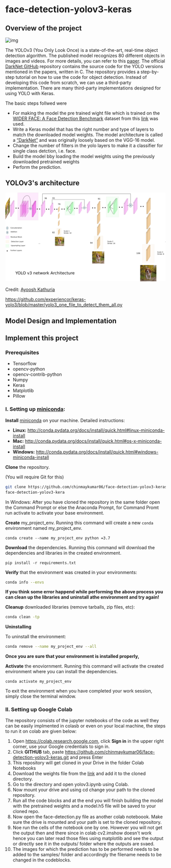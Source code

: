 # face-detection-yolov3-keras

## Overview of the project

![img](https://github.com/chinmaykumar06/face-detection-yolov3-keras/blob/main/outputs/test_yolov3.jpg)

The YOLOv3 (You Only Look Once) is a state-of-the-art, real-time object detection algorithm. The published model recognizes 80 different objects in images and videos. For more details, you can refer to this [paper](https://pjreddie.com/media/files/papers/YOLOv3.pdf).
The official [DarkNet GitHub](https://github.com/pjreddie/darknet) repository contains the source code for the YOLO versions mentioned in the papers, written in C. The repository provides a step-by-step tutorial on how to use the code for object detection.
Instead of developing this code from scratch, we can use a third-party implementation. There are many third-party implementations designed for using YOLO with Keras.

The basic steps follwed were
* For making the model the pre trained wight file which is trained on the [WIDER FACE: A Face Detection Benchmark](http://mmlab.ie.cuhk.edu.hk/projects/WIDERFace/index.html) dataset from this [link](https://drive.google.com/file/d/1xYasjU52whXMLT5MtF7RCPQkV66993oR/view?usp=sharing) was used.
* Write a Keras model that has the right number and type of layers to match the downloaded model weights. The model architecture is called a [“DarkNet”](https://github.com/pjreddie/darknet/blob/master/cfg/yolov3.cfg) and was originally loosely based on the VGG-16 model.
* Change the number of filters in the yolo layers to make it a classifier for single class detction, i.e. face.
* Build the model bby loading the model weights using the previously downloaded pretrained weights
* Perform the prediction.

## YOLOv3's architecture

![img](yolo-architecture.png)

Credit: [Ayoosh Kathuria](https://towardsdatascience.com/yolo-v3-object-detection-53fb7d3bfe6b)

https://github.com/experiencor/keras-yolo3/blob/master/yolo3_one_file_to_detect_them_all.py


## Model Design and Implementation



## Implement this project

### Prerequisites

* Tensorflow
* opencv-python
* opencv-contrib-python
* Numpy
* Keras
* Matplotlib
* Pillow

### I. Setting up [miniconda](https://conda.io/en/latest/):

**Install** [miniconda](http://conda.pydata.org/miniconda.html) on your machine. Detailed instructions:

- **Linux:** http://conda.pydata.org/docs/install/quick.html#linux-miniconda-install
- **Mac:** http://conda.pydata.org/docs/install/quick.html#os-x-miniconda-install
- **Windows:** http://conda.pydata.org/docs/install/quick.html#windows-miniconda-install

**Clone** the repository. 

(You will require Git for this)

```sh
git clone https://github.com/chinmaykumar06/face-detection-yolov3-keras.git
face-detection-yolov3-kera
```

In Windows: After you have cloned the repository in the same folder open the Command Prompt or else the Anaconda Prompt, for Command Promt run activate to activate your base environment.

**Create** my_project_env.  Running this command will create a new `conda` environment named my_project_env.
```
conda create --name my_project_env python =3.7
```

**Download** the dependencies.  Running this command will download the dependencies and libraries in the created environment.

```
pip install -r requirements.txt
````

**Verify** that the environment was created in your environments:

```sh
conda info --envs
```
**If you think some error happend while performing the above process you can clean up the libraries and uninstall athe environment and try again!**

**Cleanup** downloaded libraries (remove tarballs, zip files, etc):

```sh
conda clean -tp
```

**Uninstalling**

To uninstall the environment:

```sh
conda remove --name my_project_env --all
```

**Once you are sure that your environment is installed properly,**

**Activate** the enoviornment.  Running this command will activate the created environment where you can install the dependencies.

`````
conda activate my_project_env
`````

To exit the environment when you have completed your work session, simply close the terminal window.

### II. Setting up Google Colab
The repository consists of the jupyter notebooks of the code as well they can be easily implmented in colasb or even on your local machine, the steps to run it on colab are given below:
1. Open https://colab.research.google.com, click **Sign in** in the upper right corner, use your Google credentials to sign in.
2. Click **GITHUB** tab, paste https://github.com/chinmaykumar06/face-detection-yolov3-keras.git and press Enter
3. This repository will get cloned in your Drive in the folder Colab Notebooks
4. Download the weights file from the [link](https://drive.google.com/file/d/1xYasjU52whXMLT5MtF7RCPQkV66993oR/view?usp=sharing) and add it to the cloned directory.
5. Go to the directory and open yolov3.ipynb using Colab.
6. Now mount your drive and using cd change your path to the cloned repository.
7. Run all the code blocks and at the end you will finish building the model with the pretrained weights and a model.h5 file will be saved to your cloned repo.
8. Now open the face-detection.py file as another colab noteboook. Make sure the drive is mounted and your path is set to the cloned repository.
9. Noe run the cells of the notebook one by one. However you will not get the output then and there since in colab cv2.imshow doesn't work hence you can later read those files using matplotlib and see the output or directly see it in the outputs/ folder where the outputs are svaed.
10. The images for which the prediction has to be performed needs to be added to the samples/ folder and accordingly the filename needs to be changed in the codeblocks.
